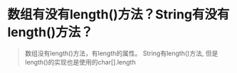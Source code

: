 # 数组有没有length()方法？String有没有length()方法？
> 数组没有length()方法，有length的属性。
String有length()方法, 但是length()的实现也是使用的char[].length 
